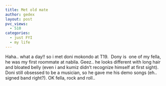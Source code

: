 ```yaml
---
title: Met old mate
author: gedex
layout: post
pvc_views:
  - 510
categories:
  - just FYI
  - my life
---
```


Haha.. what a day!! so i met doni mokondo at T19.  Dony is  one of my fella, he was my first roommate at nabila. Geez.. he looks different with long hair and bloated belly (even i and kumiz didn’t recognize himself at first sight). Doni still obsessed to be a musician, so he gave me his demo songs (eh.. signed band right?). OK fella, rock and roll..
